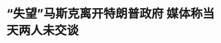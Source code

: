 <!DOCTYPE html>
<html lang="zh-CN">

<head>
    
<title>“失望”马斯克离开特朗普政府  媒体称当天两人未交谈_腾讯新闻</title>
<meta name="keywords" content="马斯克,特朗普,埃隆·马斯克,美国,美国_时政,华盛顿,白宫">
<meta name="description" content="新华社华盛顿5月28日电 在批评特朗普政府“大而美”税收与支出法案一天后，美国企业家、政府效率部负责人埃隆·马斯克28日在社交媒体上宣布，他作为“特殊政府雇员”的任期结束。有媒体称，马斯克宣布离职前未同特朗普进行过正式交谈。当晚离职 马斯克在帖文中说：“在我作为特殊政府雇员的任期即将结束之际，我要感谢特朗...">
<meta name="author" content="腾讯网">
<meta name="copyright" content="Copyright 1998 - 2025 Tencent. All Rights Reserved">
<meta property="og:type" content="news" />

<meta property="og:title" content="“失望”马斯克离开特朗普政府  媒体称当天两人未交谈_腾讯新闻" />
<meta property="og:description" content="新华社华盛顿5月28日电 在批评特朗普政府“大而美”税收与支出法案一天后，美国企业家、政府效率部负责人埃隆·马斯克28日在社交媒体上宣布，他作为“特殊政府雇员”的任期结束。有媒体称，马斯克宣布离职前未同特朗普进行过正式交谈。当晚离职 马斯克在帖文中说：“在我作为特殊政府雇员的任期即将结束之际，我要感谢特朗..." />
<meta property="og:url" content="https://news.qq.com/rain/a/20250529A03M5800" />
<meta property="og:image" content="https://inews.gtimg.com/news_ls/OeF0R_TEa_VNj1J2ePSS6E8omtOFzog4UY4qy2AQkHG_0AA_640330/0" />
<meta property="article:author" content="新华社新闻" />
<meta property="article:published_time" content="2025-05-29 11:07:12" />
<meta property="category" content="politics" />

<meta name="baidu-site-verification" content="jJeIJ5X7pP" />
    <meta charset="utf-8" />
<meta http-equiv="X-UA-Compatible" content="IE=Edge" />
<meta name="viewport" content="width=device-width, initial-scale=1, shrink-to-fit=no" />
<link rel="dns-prefetch" href="mat1.gtimg.com">
<link rel="dns-prefetch" href="i.news.qq.com">
<link rel="shortcut icon" href="https://mat1.gtimg.com/qqcdn/qqindex2021/favicon.ico">
<script nomodule="true" src="https://mat1.gtimg.com/qqcdn/qqindex2021/common-static/20240515201444/core3-37-1.min.js"></script>
<script>
  try {
    if (!window.IntersectionObserver) {
      var observerScript = document.createElement('script');
      observerScript.src = "https://mat1.gtimg.com/qqcdn/qqindex2021/common-static/20241024141058/intersection-observer-polyfill.js";
      document.head.appendChild(observerScript);
    }
  } catch (error) {}
</script>

<script>
  try {
    if (!Element.prototype.scrollTo) {
      var scrollScript = document.createElement('script');
      scrollScript.src = "https://mat1.gtimg.com/qqcdn/qqindex2021/common-static/20241025153001/scroll-behavior-polyfill.js";
      document.head.appendChild(scrollScript);
    }
  } catch (error) {}
</script>
<script>
  try {
    if ('scrollRestoration' in window.history) {
      window.history.scrollRestoration = 'manual';
    }
    window.isPcClient = Boolean(window.electron) && (
      window.navigator.userAgent.indexOf('pc-client') > 0 ||
      window.navigator.userAgent.indexOf('TencentNews') > 0
    );
  } catch {}
</script>
<script>
  try {
    if (window.isPcClient) {
      var bodyStyle = document.createElement('style');
      bodyStyle.innerText = 'body{ zoom: 0.95 }';
      document.head.appendChild(bodyStyle);
    }
  } catch {}
</script>
<script>
  window.DATA = {"url":"https://view.inews.qq.com/a/20250529A03M5800","article_id":"20250529A03M5800","article_type":"0","title":"“失望”马斯克离开特朗普政府  媒体称当天两人未交谈","desc":"新华社华盛顿5月28日电 在批评特朗普政府“大而美”税收与支出法案一天后，美国企业家、政府效率部负责人埃隆·马斯克28日在社交媒体上宣布，他作为“特殊政府雇员”的任期结束。有媒体称，马斯克宣布离职前未同特朗普进行过正式交谈。当晚离职 马斯克在帖文中说：“在我作为特殊政府雇员的任期即将结束之际，我要感谢特朗...","iNewsRecommendLevel":1,"abstract":"新华社华盛顿5月28日电 在批评特朗普政府“大而美”税收与支出法案一天后，美国企业家、政府效率部负责人埃隆·马斯克28日在社交媒体上宣布，他作为“特殊政府雇员”的任期结束。有媒体称，马斯克宣布离职前未同特朗普进行过正式交谈。当晚离职 马斯克在帖文中说：“在我作为特殊政府雇员的任期即将结束之际，我要感谢特朗...","catalog1":"politics","ad_channel_sign":"news","introduction":"","media":"新华社新闻","media_id":"10859191","pubtime":"2025-05-29 11:07:12","comment_id":"8415833637","political":0,"cmsId":"20250529A03M5800","cms_id":"20250529A03M5800","closeAllAd":0,"closeAllFavorite":false,"originContent":{"directory":{"ai_list":null,"enable":2,"list":null},"key_points_show":["美国企业家埃隆·马斯克在批评特朗普政府“大而美”税收与支出法案后，宣布作为“特殊政府雇员”的任期结束。","马斯克表示，随着时间推移，政府效率部的使命将会“越来越强”。","然而，有媒体称马斯克宣布离职前未同特朗普进行过正式交谈。","马斯克曾在特朗普政府中领导政府效率部，帮助削减联邦开支、裁减联邦雇员。","与特朗普政府多名内阁成员发生争执后，马斯克表示将对政治选举投入大幅削减。"],"text":"\u003cdiv class=\"rich_media_content\"\u003e\u003c!--NO_AD_ERROR_3_2I1--\u003e\u003cp\u003e　　新华社华盛顿5月28日电　在批评特朗普政府“大而美”税收与支出法案一天后，美国企业家、政府效率部负责人埃隆·马斯克28日在社交媒体上宣布，他作为“特殊政府雇员”的任期结束。有媒体称，马斯克宣布离职前未同特朗普进行过正式交谈。\u003c/p\u003e\u003cp data-exeditor-arbitrary-box=\"image-box\"\u003e\u003c!--IMG_0--\u003e\u003c/p\u003e\u003cp style=\"text-align: center\"\u003e\u003cstrong\u003e当晚离职\u003c/strong\u003e\u003c/p\u003e\u003cp\u003e　　马斯克在帖文中说：“在我作为特殊政府雇员的任期即将结束之际，我要感谢特朗普总统给我这个机会。”\u003c/p\u003e\u003cp data-exeditor-arbitrary-box=\"image-box\"\u003e\u003c!--IMG_1--\u003e\u003c/p\u003e\u003cp\u003e　　他还说，随着时间推移，政府效率部的使命将会“越来越强”。\u003c/p\u003e\u003cp\u003e　　美国媒体援引一名匿名白宫官员的话说，马斯克于28日当晚离职。\u003c/p\u003e\u003cp\u003e　　路透社援引知情人士的话报道称，马斯克宣布离职的28日当天，他没有与特朗普进行过正式交谈。\u003c/p\u003e\u003cp\u003e　　马斯克4月曾安抚\u003c!--SECURE_LINK_BEGIN_0--\u003e特斯拉\u003c!--SECURE_LINK_END_0--\u003e投资人，说5月起自己每周只在政府效率部工作一两天。\u003c/p\u003e\u003cp\u003e　　就在本月20日，马斯克还公开表示，自己每隔几周可能会去华盛顿几天。次日，他参加了特朗普与南非总统拉马福萨在白宫的会晤。\u003c/p\u003e\u003cp\u003e　　美国白宫2月曾表示，马斯克的身份是“特殊政府雇员”。据美国媒体报道，按照相关规定，作为“特殊政府雇员”，马斯克一年内服务时长不得超过130天。这意味着，从1月20日算起，马斯克任期最晚在5月底结束。　　\u003c/p\u003e\u003cp data-exeditor-arbitrary-box=\"image-box\"\u003e\u003c!--IMG_2--\u003e\u003c/p\u003e\u003cp style=\"text-align: center\"\u003e\u003cstrong\u003e分歧渐显\u003c/strong\u003e\u003c/p\u003e\u003cp\u003e　　马斯克被视为特朗普的亲密盟友，在去年的联邦选举周期内投入超过2.9亿美元，为特朗普胜选立下汗马功劳。他在新一届美国政府中领导政府效率部，帮助特朗普大幅削减联邦开支、大规模裁减联邦雇员。\u003c!--NO_AD_0--\u003e\u003c!--EOP_0--\u003e\u003c/p\u003e\u003c!--PARAGRAPH_0--\u003e\u003cp\u003e　　不过，过去4个月内，马斯克与特朗普政府多名内阁成员发生争执，包括国务卿鲁比奥、财政部长贝森特等。马斯克与贝森特4月曾在白宫爆发激烈争吵。据当时听到争吵的消息人士说，贝森特一度对马斯克开骂。\u003c!--NO_AD_1--\u003e\u003c!--EOP_1--\u003e\u003c/p\u003e\u003c!--PARAGRAPH_1--\u003e\u003cp\u003e　　5月20日，马斯克公开表示，“将大幅削减”对政治选举的投入。\u003c/p\u003e\u003cp\u003e　　近日，马斯克与特朗普在联邦财政政策上也暴露分歧。22日，美国共和党人掌控的国会众议院以一票优势艰难通过被特朗普称为“大而美”的大规模税收与支出法案。马斯克27日在接受哥伦比亚广播公司采访时表达不满。“坦率地说，我对这项法案感到失望，不仅没有削减预算赤字，反而进一步扩大了它，这与政府效率部正在推进的目标背道而驰。”\u003c!--NO_AD_2--\u003e\u003c!--EOP_2--\u003e\u003c/p\u003e\u003c!--PARAGRAPH_2--\u003e\u003cp\u003e　　28日，当记者问及马斯克的批评时，特朗普拒绝直接回应，只为该法案辩护，同时也承认自己并非对法案各个方面都满意。《纽约时报》注意到，特朗普回应时“一次也没有提到马斯克的名字”。美国白宫办公厅副主任斯蒂芬·米勒在社交媒体上回应马斯克，但也没有点名。\u003c/p\u003e\u003cp data-exeditor-arbitrary-box=\"image-box\"\u003e\u003c!--IMG_3--\u003e\u003c/p\u003e\u003cp style=\"text-align: center\" class=\"qqnews_image_desc\"\u003e\u003cspan style=\"font-size: 14px\"\u003e\u003cspan style=\"color: rgb(102, 102, 102)\"\u003e　　2025年4月19日，人们在美国首都华盛顿白宫门前参加抗议活动。新华社发（亚伦摄）\u003c/span\u003e\u003c/span\u003e\u003c/p\u003e\u003cp style=\"text-align: center\"\u003e\u003cstrong\u003e成“替罪羊”\u003c/strong\u003e\u003c/p\u003e\u003cp\u003e　　马斯克对自己的“政绩”并不满意。马斯克本月初曾表示，他没能完全实现自己对美国联邦开支的具体削减目标。\u003c/p\u003e\u003cp\u003e　　马斯克27日在接受哥伦比亚广播公司采访时还表示，政府效率部成为了华盛顿的“替罪羊”。他说：“无论哪里出了问题，哪怕与我们毫无关联，我们都会受到指责。”\u003c!--NO_AD_3--\u003e\u003c!--EOP_3--\u003e\u003c/p\u003e\u003c!--PARAGRAPH_3--\u003e\u003cp\u003e　　知情人士曾披露，马斯克在特朗普政府内担任政府效率部负责人的角色让他“精疲力尽、恼怒不已”，特别是相关工作让其旗下企业特斯拉遭受严重冲击。\u003c/p\u003e\u003cp\u003e　　据美国媒体报道，今年以来，马斯克对特朗普的支持已影响到特斯拉汽车销量和股价。过去几周，马斯克多次释放信号，表示将减少在政治方面的工作量，重新专注于企业运营。（记者：熊茂伶、吴晓凌）\u003c!--NO_AD_4--\u003e\u003c!--EOP_4--\u003e\u003c/p\u003e\u003c!--PARAGRAPH_4--\u003e\u003cdiv type=\"x-list_link\" class=\"qqnews_list_link\" style=\"background-color: #F7F7F7; border-radius: 5px; margin-bottom: 24px; padding: 20px 16px 24px 16px; position: relative; text-align: left\"\u003e\u003cdiv style=\"margin-bottom: 20px\"\u003e\u003cspan style=\"background-image: url(\u0026#39;https://new.inews.gtimg.com/tnews/1d01add9-7272-4aa6-8fa3-af6beaeb5038/icon-day.png\u0026#39;); background-size: cover; display: inline-block; height: 18px; margin-right: 2px; position: relative; top: 3px; width: 18px\"\u003e\u003c/span\u003e\u003cspan style=\"font-size: 16px; font-weight: 600; letter-spacing: 0px; line-height: 16px; text-align: justified\"\u003e马斯克任上做了哪些事\u003c/span\u003e\u003c/div\u003e\u003cp class=\"link_list\"\u003e\u003c!--LINK_0--\u003e\u003c/p\u003e\u003cp class=\"link_list\"\u003e\u003c!--LINK_1--\u003e\u003c/p\u003e\u003cp class=\"link_list\"\u003e\u003c!--LINK_2--\u003e\u003c/p\u003e\u003cp class=\"link_list\"\u003e\u003c!--LINK_3--\u003e\u003c/p\u003e\u003cp class=\"link_list\"\u003e\u003c!--LINK_4--\u003e\u003c/p\u003e\u003cp class=\"link_list\"\u003e\u003c!--LINK_5--\u003e\u003c/p\u003e\u003cp class=\"link_list\"\u003e\u003c!--LINK_6--\u003e\u003c/p\u003e\u003cp class=\"link_list\"\u003e\u003c!--LINK_7--\u003e\u003c/p\u003e\u003c/div\u003e\u003cdiv powered-by=\"qqnews_ex-editor\"\u003e\u003c/div\u003e\u003cstyle\u003e.rich_media_content{--news-tabel-th-night-color: #444444;--news-font-day-color: #333;--news-font-night-color: #d9d9d9;--news-bottom-distance: 22px}.rich_media_content p:not([data-exeditor-arbitrary-box=image-box]){letter-spacing:.5px;line-height:30px;margin-bottom:var(--news-bottom-distance);word-wrap:break-word}.rich_media_content{color:var(--news-font-day-color);font-size:18px}@media(prefers-color-scheme:dark){body:not([data-weui-theme=light]):not([dark-mode-disable=true]) .rich_media_content p:not([data-exeditor-arbitrary-box=image-box]){letter-spacing:.5px;line-height:30px;margin-bottom:var(--news-bottom-distance);word-wrap:break-word}body:not([data-weui-theme=light]):not([dark-mode-disable=true]) .rich_media_content{color:var(--news-font-night-color)}}.data_color_scheme_dark .rich_media_content p:not([data-exeditor-arbitrary-box=image-box]){letter-spacing:.5px;line-height:30px;margin-bottom:var(--news-bottom-distance);word-wrap:break-word}.data_color_scheme_dark .rich_media_content{color:var(--news-font-night-color)}.data_color_scheme_dark .rich_media_content{font-size:18px}.rich_media_content p[data-exeditor-arbitrary-box=image-box]{margin-bottom:11px}.rich_media_content\u003ediv:not(.qnt-video),.rich_media_content\u003esection{margin-bottom:var(--news-bottom-distance)}.rich_media_content hr{margin-bottom:var(--news-bottom-distance)}.rich_media_content .link_list{margin:0;margin-top:20px;min-height:0!important}.rich_media_content blockquote{background:#f9f9f9;border-left:6px solid #ccc;margin:1.5em 10px;padding:.5em 10px}.rich_media_content blockquote p{margin-bottom:0!important}.data_color_scheme_dark .rich_media_content blockquote{background:#323232}@media(prefers-color-scheme:dark){body:not([data-weui-theme=light]):not([dark-mode-disable=true]) .rich_media_content blockquote{background:#323232}}.rich_media_content ol[data-ex-list]{--ol-start: 1;--ol-list-style-type: decimal;list-style-type:none;counter-reset:olCounter calc(var(--ol-start,1) - 1);position:relative}.rich_media_content ol[data-ex-list]\u003eli\u003e:first-child::before{content:counter(olCounter,var(--ol-list-style-type)) '. ';counter-increment:olCounter;font-variant-numeric:tabular-nums;display:inline-block}.rich_media_content ul[data-ex-list]{--ul-list-style-type: circle;list-style-type:none;position:relative}.rich_media_content ul[data-ex-list].nonUnicode-list-style-type\u003eli\u003e:first-child::before{content:var(--ul-list-style-type) ' ';font-variant-numeric:tabular-nums;display:inline-block;transform:scale(0.5)}.rich_media_content ul[data-ex-list].unicode-list-style-type\u003eli\u003e:first-child::before{content:var(--ul-list-style-type) ' ';font-variant-numeric:tabular-nums;display:inline-block;transform:scale(0.8)}.rich_media_content ol:not([data-ex-list]){padding-left:revert}.rich_media_content ul:not([data-ex-list]){padding-left:revert}.rich_media_content table{display:table;border-collapse:collapse;margin-bottom:var(--news-bottom-distance)}.rich_media_content table th,.rich_media_content table td{word-wrap:break-word;border:1px solid #ddd;white-space:nowrap;padding:2px 5px}.rich_media_content table th{font-weight:700;background-color:#f0f0f0;text-align:left}.rich_media_content table p{margin-bottom:0!important}.data_color_scheme_dark .rich_media_content table th{background:var(--news-tabel-th-night-color)}@media(prefers-color-scheme:dark){body:not([data-weui-theme=light]):not([dark-mode-disable=true]) .rich_media_content table th{background:var(--news-tabel-th-night-color)}}.rich_media_content .qqnews_image_desc,.rich_media_content p[type=om-image-desc]{line-height:20px!important;text-align:center!important;font-size:14px!important;color:#666!important}.rich_media_content div[data-exeditor-arbitrary-box=wrap]:not([data-exeditor-arbitrary-box-special-style]){max-width:100%}.rich_media_content .qqnews-content{--wmfont: 0;--wmcolor: transparent;font-size:var(--wmfont);color:var(--wmcolor);line-height:var(--wmfont)!important;margin-bottom:var(--wmfont)!important}.rich_media_content .qqnews_sign_emphasis{background:#f7f7f7}.rich_media_content .qqnews_sign_emphasis ol{word-wrap:break-word;border:none;color:#5c5c5c;line-height:28px;list-style:none;margin:14px 0 6px;padding:16px 15px 4px}.rich_media_content .qqnews_sign_emphasis p{margin-bottom:12px!important}.rich_media_content .qqnews_sign_emphasis ol\u003eli\u003ep{padding-left:30px}.rich_media_content .qqnews_sign_emphasis ol\u003eli{list-style:none}.rich_media_content .qqnews_sign_emphasis ol\u003eli\u003ep:first-child::before{margin-left:-30px;content:counter(olCounter,decimal) ''!important;counter-increment:olCounter!important;font-variant-numeric:tabular-nums!important;background:#37f;border-radius:2px;color:#fff;font-size:15px;font-style:normal;text-align:center;line-height:18px;width:18px;height:18px;margin-right:12px;position:relative;top:-1px}.data_color_scheme_dark .rich_media_content .qqnews_sign_emphasis{background:#262626}.data_color_scheme_dark .rich_media_content .qqnews_sign_emphasis ol\u003eli\u003ep{color:#a9a9a9}@media(prefers-color-scheme:dark){body:not([data-weui-theme=light]):not([dark-mode-disable=true]) .rich_media_content .qqnews_sign_emphasis{background:#262626}body:not([data-weui-theme=light]):not([dark-mode-disable=true]) .rich_media_content .qqnews_sign_emphasis ol\u003eli\u003ep{color:#a9a9a9}}.rich_media_content h1,.rich_media_content h2,.rich_media_content h3,.rich_media_content h4,.rich_media_content h5,.rich_media_content h6{margin-bottom:var(--news-bottom-distance);font-weight:700}.rich_media_content h1{font-size:20px}.rich_media_content h2,.rich_media_content h3{font-size:19px}.rich_media_content h4,.rich_media_content h5,.rich_media_content h6{font-size:18px}.rich_media_content li:empty{display:none}.rich_media_content ul,.rich_media_content ol{margin-bottom:var(--news-bottom-distance)}.rich_media_content div\u003ep:only-child{margin-bottom:0!important}.rich_media_content .cms-cke-widget-title-wrap p{margin-bottom:0!important}\u003c/style\u003e\u003c/div\u003e","version":"v2"},"originAttribute":{"IMG_0":{"bigOrigUrl":"https://inews.gtimg.com/om_bt/OszxLej69xGokoMs4iS6dt7cTJIP7C9ZzBSbBCnlqVg-sAA/0","compressUrl":"https://inews.gtimg.com/om_bt/OszxLej69xGokoMs4iS6dt7cTJIP7C9ZzBSbBCnlqVg-sAA/641","desc":"","fullPic":"1","height":427,"imgurl0":"https://inews.gtimg.com/om_bt/OszxLej69xGokoMs4iS6dt7cTJIP7C9ZzBSbBCnlqVg-sAA/0","imgurl1000":"https://inews.gtimg.com/om_bt/OszxLej69xGokoMs4iS6dt7cTJIP7C9ZzBSbBCnlqVg-sAA/1000","islong":0,"origUrl":"https://inews.gtimg.com/om_bt/OszxLej69xGokoMs4iS6dt7cTJIP7C9ZzBSbBCnlqVg-sAA/641","size":75,"style":"display: inline-block; max-width: 100%; width: 720px","thumb":"https://inews.gtimg.com/om_bt/OszxLej69xGokoMs4iS6dt7cTJIP7C9ZzBSbBCnlqVg-sAA_181x181s/0","url":"https://inews.gtimg.com/om_bt/OszxLej69xGokoMs4iS6dt7cTJIP7C9ZzBSbBCnlqVg-sAA/641","width":641},"IMG_1":{"bigOrigUrl":"https://inews.gtimg.com/om_bt/OYHbdgL9UQ7a8mcxwHsWU1a2b1CTgQSex1-E5XyJpXkDIAA/0","compressUrl":"https://inews.gtimg.com/om_bt/OYHbdgL9UQ7a8mcxwHsWU1a2b1CTgQSex1-E5XyJpXkDIAA/641","desc":"","fullPic":"1","height":162,"imgurl0":"https://inews.gtimg.com/om_bt/OYHbdgL9UQ7a8mcxwHsWU1a2b1CTgQSex1-E5XyJpXkDIAA/0","imgurl1000":"https://inews.gtimg.com/om_bt/OYHbdgL9UQ7a8mcxwHsWU1a2b1CTgQSex1-E5XyJpXkDIAA/1000","islong":0,"origUrl":"https://inews.gtimg.com/om_bt/OYHbdgL9UQ7a8mcxwHsWU1a2b1CTgQSex1-E5XyJpXkDIAA/641","size":23,"style":"display: inline-block; max-width: 100%; width: 614px","thumb":"https://inews.gtimg.com/om_bt/OYHbdgL9UQ7a8mcxwHsWU1a2b1CTgQSex1-E5XyJpXkDIAA_181x181s/0","url":"https://inews.gtimg.com/om_bt/OYHbdgL9UQ7a8mcxwHsWU1a2b1CTgQSex1-E5XyJpXkDIAA/641","width":614},"IMG_2":{"bigOrigUrl":"https://inews.gtimg.com/om_bt/OOPFoyAsfmM2T018tot3psUxJRjRKlVLEe5FmfIRlCTcgAA/0","compressUrl":"https://inews.gtimg.com/om_bt/OOPFoyAsfmM2T018tot3psUxJRjRKlVLEe5FmfIRlCTcgAA/641","desc":"","fullPic":"1","height":427,"imgurl0":"https://inews.gtimg.com/om_bt/OOPFoyAsfmM2T018tot3psUxJRjRKlVLEe5FmfIRlCTcgAA/0","imgurl1000":"https://inews.gtimg.com/om_bt/OOPFoyAsfmM2T018tot3psUxJRjRKlVLEe5FmfIRlCTcgAA/1000","islong":0,"origUrl":"https://inews.gtimg.com/om_bt/OOPFoyAsfmM2T018tot3psUxJRjRKlVLEe5FmfIRlCTcgAA/641","size":82,"style":"display: inline-block; max-width: 100%; width: 720px","thumb":"https://inews.gtimg.com/om_bt/OOPFoyAsfmM2T018tot3psUxJRjRKlVLEe5FmfIRlCTcgAA_181x181s/0","url":"https://inews.gtimg.com/om_bt/OOPFoyAsfmM2T018tot3psUxJRjRKlVLEe5FmfIRlCTcgAA/641","width":641},"IMG_3":{"bigOrigUrl":"https://inews.gtimg.com/om_bt/OollHmVlo9vWiO0hs3R_IFOtIYraLCNzlKYl60uJvaPPEAA/0","compressUrl":"https://inews.gtimg.com/om_bt/OollHmVlo9vWiO0hs3R_IFOtIYraLCNzlKYl60uJvaPPEAA/641","desc":"","fullPic":"1","height":427,"imgurl0":"https://inews.gtimg.com/om_bt/OollHmVlo9vWiO0hs3R_IFOtIYraLCNzlKYl60uJvaPPEAA/0","imgurl1000":"https://inews.gtimg.com/om_bt/OollHmVlo9vWiO0hs3R_IFOtIYraLCNzlKYl60uJvaPPEAA/1000","islong":0,"origUrl":"https://inews.gtimg.com/om_bt/OollHmVlo9vWiO0hs3R_IFOtIYraLCNzlKYl60uJvaPPEAA/1000","size":3041,"style":"display: inline-block; max-width: 100%; width: 960px","thumb":"https://inews.gtimg.com/om_bt/OollHmVlo9vWiO0hs3R_IFOtIYraLCNzlKYl60uJvaPPEAA_181x181s/0","url":"https://inews.gtimg.com/om_bt/OollHmVlo9vWiO0hs3R_IFOtIYraLCNzlKYl60uJvaPPEAA/641","width":641},"LINK_0":{"articletype":"0","enable":"1","id":"20250113A0614Y00","showTitle":"1月13日 政府效率部门DOGE招聘内幕：马斯克如何用人？","timestamp":1736754750,"title":"政府效率部门DOGE招聘内幕：马斯克如何用人？","url":"https://view.inews.qq.com/a/20250113A0614Y00"},"LINK_1":{"articletype":"0","enable":"1","id":"20250121A096XV00","showTitle":"1月21日 马斯克正式上任 第一个被砍的部门出现了","timestamp":1737465729,"title":"马斯克正式上任 第一个被砍的部门出现了","url":"https://view.inews.qq.com/a/20250121A096XV00"},"LINK_2":{"articletype":"0","enable":"1","id":"20250201A02NXJ00","showTitle":"2月1日 马斯克团队继续鼓励美国政府雇员辞职，收走部分人事管理高层权限","timestamp":1738376827,"title":"马斯克团队继续鼓励美国政府雇员辞职，收走部分人事管理高层权限","url":"https://view.inews.qq.com/a/20250201A02NXJ00"},"LINK_3":{"articletype":"0","enable":"1","id":"20250210A068WV00","showTitle":"2月10日马斯克的“终极目标”浮出水面：机器取代公务员，打造“赛博朋克政府”","timestamp":1739179331,"title":"马斯克的“终极目标”浮出水面：机器取代公务员，打造“赛博朋克政府”","url":"https://view.inews.qq.com/a/20250210A068WV00"},"LINK_4":{"articletype":"0","enable":"1","id":"20250218A01Y2Y00","showTitle":"2月18日 美国最大金库50年无人核查，马斯克：这是政府效率部下一调查目标","timestamp":1739841368,"title":"美国最大金库50年无人核查，马斯克：这是政府效率部下一调查目标","url":"https://view.inews.qq.com/a/20250218A01Y2Y00"},"LINK_5":{"articletype":"0","enable":"1","id":"20250311A03ZZX00","showTitle":"3月11日 马斯克最新访谈：政府内部存在巨大欺诈，下一刀砍向5000亿美元福利支出","timestamp":1741663328,"title":"马斯克最新访谈：政府内部存在巨大欺诈，下一刀砍向5000亿美元福利支出","url":"https://view.inews.qq.com/a/20250311A03ZZX00"},"LINK_6":{"articletype":"0","enable":"1","id":"20250315A079U700","showTitle":"3月15日 特朗普签署行政命令继续削减多个联邦机构，包括“美国之音”上级机构","timestamp":1742043278,"title":"特朗普签署行政命令继续削减多个联邦机构，包括“美国之音”上级机构","url":"https://view.inews.qq.com/a/20250315A079U700"},"LINK_7":{"articletype":"0","enable":"1","id":"20250501A07GNJ00","showTitle":"5月1日 马斯克的政府效率部要查美联储","timestamp":1746107410,"title":"马斯克的政府效率部要查美联储","url":"https://view.inews.qq.com/a/20250501A07GNJ00"}},"selfDeclare":{},"userAddress":"广东","card":{"chlid":"10859191","chlname":"新华社新闻","desc":"新华社是国家通讯社。作为新闻信息总汇，新华社依托遍布全球的新闻信息采集网络，每天24小时滚动发稿，为海内外受众提供全面、权威、准确、多元的新闻信息服务。","icon":"http://inews.gtimg.com/newsapp_ls/0/13005284815_200200/0","msgEntry":1,"uin":"ec5250854eb56ef3158446efa3bd6a48d9","update_frequency":"0","vip_desc":"新华社新闻官方账号","vip_icon_night":"https://inews.gtimg.com/newsapp_bt/0/1128171011183_4151/0","vip_place":"left","vip_type":"20006","vip_icon":"https://inews.gtimg.com/newsapp_bt/0/1128164013310_1586/0","vip_type_new":"20006","suid":"8QMd2H1Y7IEZuzk=","liveInfo":{"roomID":"1453750747","roomStatus":"2","cms_id":"RLV2025052803465800","article_type":"102"},"cpLevel":1},"interationCount":{"like":61,"collect":30,"share":28},"payment_info":{},"article_is_pay":false,"payment_column_info_v1":{"is_column_pay":false,"read_count_all":0},"tag_info_item":null,"contentWordsNum":1155,"extraProperty":{"FeedbackDetailDisableInsert":0,"zanSkinType":""},"relateWelfare":{},"aiSwitch":false,"isOversize":false,"videoArr":[]};
</script>
<script>
  window.channelInfo = {"channelConfig":{"channelNav":[{"_auto_id":"1","active_alien_img":"","alien_img":"","channel_id":"news_news_home","is_local":"0","link":"https://www.qq.com","name_cn":"首页","name_en":"home"},{"_auto_id":"2","active_alien_img":"","alien_img":"","channel_id":"news_news_top","is_local":"0","link":"","name_cn":"要闻","name_en":"news"},{"_auto_id":"4","active_alien_img":"","alien_img":"","channel_id":"news_news_bj","is_local":"1","link":"","name_cn":"北京","name_en":"bj"},{"_auto_id":"5","active_alien_img":"","alien_img":"","channel_id":"news_news_finance","is_local":"0","link":"","name_cn":"财经","name_en":"finance"},{"_auto_id":"6","active_alien_img":"","alien_img":"","channel_id":"news_news_tech","is_local":"0","link":"","name_cn":"科技","name_en":"tech"},{"_auto_id":"7","active_alien_img":"","alien_img":"","channel_id":"tv","is_local":"0","link":"https://v.qq.com/channel/tv/?ptag=qqnews","name_cn":"电视剧","name_en":"tv"},{"_auto_id":"8","active_alien_img":"","alien_img":"","channel_id":"news_news_qa","is_local":"0","link":"","name_cn":"热问","name_en":"qa"},{"_auto_id":"9","active_alien_img":"","alien_img":"","channel_id":"news_news_ent","is_local":"0","link":"","name_cn":"娱乐","name_en":"ent"},{"_auto_id":"10","active_alien_img":"","alien_img":"","channel_id":"variety","is_local":"0","link":"https://v.qq.com/channel/variety/?ptag=qqnews","name_cn":"综艺","name_en":"variety"},{"_auto_id":"11","active_alien_img":"","alien_img":"","channel_id":"news_news_sports","is_local":"0","link":"","name_cn":"体育","name_en":"sports"},{"_auto_id":"13","active_alien_img":"","alien_img":"","channel_id":"news_news_nba","is_local":"0","link":"","name_cn":"NBA","name_en":"nba"},{"_auto_id":"14","active_alien_img":"","alien_img":"","channel_id":"news_news_world","is_local":"0","link":"","name_cn":"国际","name_en":"world"},{"_auto_id":"15","active_alien_img":"","alien_img":"","channel_id":"news_news_mil","is_local":"0","link":"","name_cn":"军事","name_en":"milite"},{"_auto_id":"16","active_alien_img":"","alien_img":"","channel_id":"news_news_auto","is_local":"0","link":"","name_cn":"汽车","name_en":"auto"},{"_auto_id":"17","active_alien_img":"","alien_img":"","channel_id":"news_news_house","is_local":"0","link":"","name_cn":"房产","name_en":"house"},{"_auto_id":"18","active_alien_img":"","alien_img":"","channel_id":"news_news_edu","is_local":"0","link":"","name_cn":"教育","name_en":"edu"},{"_auto_id":"19","active_alien_img":"","alien_img":"","channel_id":"news_news_antip","is_local":"0","link":"","name_cn":"健康","name_en":"health"},{"_auto_id":"20","active_alien_img":"","alien_img":"","channel_id":"news_news_video","is_local":"0","link":"","name_cn":"视频","name_en":"video"},{"_auto_id":"21","active_alien_img":"","alien_img":"","channel_id":"news_news_game","is_local":"0","link":"","name_cn":"游戏","name_en":"games"},{"_auto_id":"22","active_alien_img":"","alien_img":"","channel_id":"news_news_nchupin","is_local":"0","link":"","name_cn":"眼界","name_en":"chupin"},{"_auto_id":"24","active_alien_img":"","alien_img":"","channel_id":"news_news_football","is_local":"0","link":"","name_cn":"足球","name_en":"football"},{"_auto_id":"25","active_alien_img":"","alien_img":"","channel_id":"news_news_kepu","is_local":"0","link":"","name_cn":"科学","name_en":"kepu"},{"_auto_id":"26","active_alien_img":"","alien_img":"","channel_id":"news_news_digi","is_local":"0","link":"","name_cn":"数码","name_en":"digi"},{"_auto_id":"28","active_alien_img":"","alien_img":"","channel_id":"ymzx","is_local":"0","link":"https://gamer.qq.com/v2/cloudgame/game/96897?ichannel=txxwpc0Ftxxwpc1","name_cn":"元梦之星","name_en":"news_news_ymzx"},{"_auto_id":"31","active_alien_img":"","alien_img":"","channel_id":"movie","is_local":"0","link":"https://v.qq.com/channel/movie/?ptag=qqnews","name_cn":"电影","name_en":"movie"},{"_auto_id":"32","active_alien_img":"","alien_img":"","channel_id":"news_news_esport","is_local":"0","link":"","name_cn":"电竞","name_en":"esport"},{"_auto_id":"34","active_alien_img":"","alien_img":"","channel_id":"news_news_history","is_local":"0","link":"","name_cn":"历史","name_en":"history"},{"_auto_id":"35","active_alien_img":"","alien_img":"","channel_id":"news_news_baby","is_local":"0","link":"","name_cn":"育儿","name_en":"baby"},{"_auto_id":"36","active_alien_img":"","alien_img":"","channel_id":"hbjy","is_local":"0","link":"https://gp.qq.com/act/a20250421mnqlx/news.shtml","name_cn":"和平精英","name_en":"news_news_hbjy"},{"_auto_id":"37","active_alien_img":"","alien_img":"","channel_id":"cloud_gamer","is_local":"0","link":"https://gamer.qq.com/?ichannel=txxwpc0Ftxxwpc1","name_cn":"云游戏","name_en":"cloud_gamer"},{"_auto_id":"38","active_alien_img":"","alien_img":"","channel_id":"news_news_lic","is_local":"0","link":"","name_cn":"理财","name_en":"finance_licai"},{"_auto_id":"39","active_alien_img":"","alien_img":"","channel_id":"news_news_istock","is_local":"0","link":"","name_cn":"股票","name_en":"finance_stock"},{"_auto_id":"40","active_alien_img":"","alien_img":"","channel_id":"ren_min_shi_pin","is_local":"0","link":"https://news.qq.com/omn/author/8QMd3Hld74cbujbY?tab=om_video","name_cn":"人民视频","name_en":"ren_min_shi_pin"},{"_auto_id":"41","active_alien_img":"","alien_img":"","channel_id":"news_news_weather","is_local":"0","link":"https://tianqi.qq.com/index.htm","name_cn":"天气","name_en":"weather"}]}};
</script>
<script>
  window.articleConfig = {"rightConfig":[{"_auto_id":"1","category_key":"default","modules":"{\"moduleList\":[{\"title\":\"作者其他文章\",\"id\":\"user_article\"},{\"title\":\"精选视频\",\"id\":\"video_album\",\"videoType\":\"tag\",\"videoId\":\"aUepxrtchGM=\",\"isSticky\":0},{\"title\":\"下载条\",\"id\":\"download_banner\",\"isSticky\":1},{\"title\":\"热点榜\",\"id\":\"hot_rank_list\",\"isSticky\":1},{\"title\":\"广告推广\",\"id\":\"ssp_ad_module\",\"category\":\"ad_ssp\",\"loid\":\"109\",\"isSticky\":1},{\"title\":\"广告推广位\",\"id\":\"c2s_ad_module\",\"category\":\"right_c2s\",\"path\":\"QQcom_all_Rectangle-1|QQcom_all_Rectangle-2|QQcom_all_Rectangle-3\",\"isSticky\":1}]}"},{"_auto_id":"2","category_key":"ent","modules":"{\"moduleList\":[{\"title\":\"作者其他文章\",\"id\":\"user_article\"},{\"title\":\"精选视频\",\"id\":\"video_album\",\"videoType\":\"tag\",\"videoId\":\"aUepxrtchGM=\"},{\"title\":\"下载条\",\"id\":\"download_banner\",\"isSticky\":1},{\"title\":\"热点榜\",\"id\":\"hot_rank_list\",\"isSticky\":1},{\"title\":\"广告推广\",\"id\":\"ssp_ad_module\",\"category\":\"ad_ssp\",\"loid\":\"109\",\"isSticky\":1},{\"title\":\"广告推广\",\"id\":\"ssp_ad_module\",\"category\":\"ad_ssp\",\"loid\":\"117\",\"isSticky\":1}]}"},{"_auto_id":"3","category_key":"game","modules":"{\"moduleList\":[{\"title\":\"作者其他文章\",\"id\":\"user_article\"},{\"title\":\"精选视频\",\"id\":\"video_album\",\"videoType\":\"tag\",\"videoId\":\"aUepxrtchGM=\"},{\"title\":\"热门游戏\",\"id\":\"recommend_game\",\"isSticky\":0},{\"title\":\"下载条\",\"id\":\"download_banner\",\"isSticky\":1},{\"title\":\"热点榜\",\"id\":\"hot_rank_list\",\"isSticky\":1},{\"title\":\"广告推广\",\"id\":\"ssp_ad_module\",\"category\":\"ad_ssp\",\"loid\":\"109\",\"isSticky\":1},{\"title\":\"广告推广位\",\"id\":\"c2s_ad_module\",\"category\":\"right_c2s\",\"path\":\"QQcom_all_Rectangle-1|QQcom_all_Rectangle-2|QQcom_all_Rectangle-3\",\"isSticky\":1}]}"},{"_auto_id":"4","category_key":"tech","modules":"{\"moduleList\":[{\"title\":\"作者其他文章\",\"id\":\"user_article\"},{\"title\":\"精选视频\",\"id\":\"video_album\",\"videoType\":\"tag\",\"videoId\":\"aUepxrtchGM=\"},{\"title\":\"下载条\",\"id\":\"download_banner\",\"isSticky\":1},{\"title\":\"热点榜\",\"id\":\"hot_rank_list\",\"isSticky\":1},{\"title\":\"广告推广\",\"id\":\"ssp_ad_module\",\"category\":\"ad_ssp\",\"loid\":\"109\",\"isSticky\":1},{\"title\":\"广告推广位\",\"id\":\"c2s_ad_module\",\"category\":\"right_c2s\",\"path\":\"QQcom_all_Rectangle-1|QQcom_all_Rectangle-2|QQcom_all_Rectangle-3\",\"isSticky\":1}]}"},{"_auto_id":"5","category_key":"finance","modules":"{\"moduleList\":[{\"title\":\"作者其他文章\",\"id\":\"user_article\"},{\"title\":\"精选视频\",\"id\":\"video_album\",\"videoType\":\"tag\",\"videoId\":\"aUepxrtchGM=\"},{\"title\":\"下载条\",\"id\":\"download_banner\",\"isSticky\":1},{\"title\":\"热点榜\",\"id\":\"hot_rank_list\",\"isSticky\":1},{\"title\":\"广告推广\",\"id\":\"ssp_ad_module\",\"category\":\"ad_ssp\",\"loid\":\"109\",\"isSticky\":1},{\"title\":\"广告推广位\",\"id\":\"c2s_ad_module\",\"category\":\"right_c2s\",\"path\":\"QQcom_all_Rectangle-1|QQcom_all_Rectangle-2|QQcom_all_Rectangle-3\",\"isSticky\":1}]}"},{"_auto_id":"6","category_key":"news","modules":"{\"moduleList\":[{\"title\":\"作者其他文章\",\"id\":\"user_article\"},{\"title\":\"精选视频\",\"id\":\"video_album\",\"videoType\":\"tag\",\"videoId\":\"aUepxrtchGM=\"},{\"title\":\"下载条\",\"id\":\"download_banner\",\"isSticky\":1},{\"title\":\"热点榜\",\"id\":\"hot_rank_list\",\"isSticky\":1},{\"title\":\"广告推广\",\"id\":\"ssp_ad_module\",\"category\":\"ad_ssp\",\"loid\":\"109\",\"isSticky\":1},{\"title\":\"广告推广位\",\"id\":\"c2s_ad_module\",\"category\":\"right_c2s\",\"path\":\"QQcom_all_Rectangle-1|QQcom_all_Rectangle-2|QQcom_all_Rectangle-3\",\"isSticky\":1}]}"},{"_auto_id":"7","category_key":"fashion","modules":"{\"moduleList\":[{\"title\":\"作者其他文章\",\"id\":\"user_article\"},{\"title\":\"精选视频\",\"id\":\"video_album\",\"videoType\":\"tag\",\"videoId\":\"aUepxrtchGM=\"},{\"title\":\"下载条\",\"id\":\"download_banner\",\"isSticky\":1},{\"title\":\"热点榜\",\"id\":\"hot_rank_list\",\"isSticky\":1},{\"title\":\"广告推广\",\"id\":\"ssp_ad_module\",\"category\":\"ad_ssp\",\"loid\":\"109\",\"isSticky\":1},{\"title\":\"广告推广位\",\"id\":\"c2s_ad_module\",\"category\":\"right_c2s\",\"path\":\"QQcom_all_Rectangle-1|QQcom_all_Rectangle-2|QQcom_all_Rectangle-3\",\"isSticky\":1}]}"},{"_auto_id":"8","category_key":"sports","modules":"{\"moduleList\":[{\"title\":\"作者其他文章\",\"id\":\"user_article\"},{\"title\":\"精选视频\",\"id\":\"video_album\",\"videoType\":\"tag\",\"videoId\":\"aUepxrtchGM=\"},{\"title\":\"下载条\",\"id\":\"download_banner\",\"isSticky\":1},{\"title\":\"热点榜\",\"id\":\"hot_rank_list\",\"isSticky\":1},{\"title\":\"广告推广\",\"id\":\"ssp_ad_module\",\"category\":\"ad_ssp\",\"loid\":\"109\",\"isSticky\":1},{\"title\":\"广告推广位\",\"id\":\"c2s_ad_module\",\"category\":\"right_c2s\",\"path\":\"QQcom_all_Rectangle-1|QQcom_all_Rectangle-2|QQcom_all_Rectangle-3\",\"isSticky\":1}]}"},{"_auto_id":"9","category_key":"health","modules":"{\"moduleList\":[{\"title\":\"作者其他文章\",\"id\":\"user_article\"},{\"title\":\"精选视频\",\"id\":\"video_album\",\"videoType\":\"tag\",\"videoId\":\"aUepxrtchGM=\"},{\"title\":\"下载条\",\"id\":\"download_banner\",\"isSticky\":1},{\"title\":\"热点榜\",\"id\":\"hot_rank_list\",\"isSticky\":1},{\"title\":\"广告推广\",\"id\":\"ssp_ad_module\",\"category\":\"ad_ssp\",\"loid\":\"109\",\"isSticky\":1},{\"title\":\"广告推广位\",\"id\":\"c2s_ad_module\",\"category\":\"right_c2s\",\"path\":\"QQcom_all_Rectangle-1|QQcom_all_Rectangle-2|QQcom_all_Rectangle-3\",\"isSticky\":1}]}"},{"_auto_id":"10","category_key":"nba","modules":"{\"moduleList\":[{\"title\":\"作者其他文章\",\"id\":\"user_article\"},{\"title\":\"精选视频\",\"id\":\"video_album\",\"videoType\":\"tag\",\"videoId\":\"aUepxrtchGM=\"},{\"title\":\"下载条\",\"id\":\"download_banner\",\"isSticky\":1},{\"title\":\"热点榜\",\"id\":\"hot_rank_list\",\"isSticky\":1},{\"title\":\"广告推广\",\"id\":\"ssp_ad_module\",\"category\":\"ad_ssp\",\"loid\":\"109\",\"isSticky\":1},{\"title\":\"广告推广位\",\"id\":\"c2s_ad_module\",\"category\":\"right_c2s\",\"path\":\"QQcom_all_Rectangle-1|QQcom_all_Rectangle-2|QQcom_all_Rectangle-3\",\"isSticky\":1}]}"},{"_auto_id":"11","category_key":"edu","modules":"{\"moduleList\":[{\"title\":\"作者其他文章\",\"id\":\"user_article\"},{\"title\":\"精选视频\",\"id\":\"video_album\",\"videoType\":\"tag\",\"videoId\":\"aUWpxLNdg2c=\"},{\"title\":\"下载条\",\"id\":\"download_banner\",\"isSticky\":1},{\"title\":\"热点榜\",\"id\":\"hot_rank_list\",\"isSticky\":1},{\"title\":\"广告推广\",\"id\":\"ssp_ad_module\",\"category\":\"ad_ssp\",\"loid\":\"109\",\"isSticky\":1},{\"title\":\"广告推广位\",\"id\":\"c2s_ad_module\",\"category\":\"right_c2s\",\"path\":\"QQcom_all_Rectangle-1|QQcom_all_Rectangle-2|QQcom_all_Rectangle-3\",\"isSticky\":1}]}"},{"_auto_id":"12","category_key":"ad","modules":"{\"moduleList\":[{\"title\":\"广告推广\",\"id\":\"ssp_ad_module\",\"category\":\"ad_ssp\",\"loid\":\"109\",\"isSticky\":1},{\"title\":\"广告推广位\",\"id\":\"c2s_ad_module\",\"category\":\"right_c2s\",\"path\":\"QQcom_all_Rectangle-1|QQcom_all_Rectangle-2|QQcom_all_Rectangle-3\",\"isSticky\":1}]}"}],"tonglanAdConfig":[{"_auto_id":"1","modules":"{\"moduleList\":[{\"title\":\"广告推广位\",\"id\":\"top\",\"category\":\"top_c2s\",\"path\":\"QQcom_all_Width1-1\"},{\"title\":\"广告推广位\",\"id\":\"bottom\",\"category\":\"bottom_c2s\",\"path\":\"QQcom_all_Width1-2\"}]}"}],"bottomConfig":[],"videoAdConfig":[{"_auto_id":"1","normal_time":"10","switch":"1","video_count":"0","video_time":"0"}],"rightGameConfig":[{"_auto_id":"2","desc":"连续登录送游戏钻石，群雄共聚称霸沙城","icon":"https://inews.gtimg.com/newsapp_bt/0/0627161037914_3816/0","link":"https://s.iwan.qq.com/opengame/tenvideo/index.html?hidestatusbar=1&hidetitlebar=1&immersive=1&syswebview=1&landscape=1&gameid=49085&url=https%3A%2F%2Fgz-file.91ninthpalace.com%2Fwzzx%2Findex_tencent_iwan.html%20&ref_ele=90015","name":"王者之心2"},{"_auto_id":"3","desc":"上线送VIP！万人同屏横扫沙城","icon":"https://inews.gtimg.com/newsapp_bt/0/0627155752146_4584/0","link":"https://s.iwan.qq.com/opengame/tenvideo/index.html?hidestatusbar=1&hidetitlebar=1&immersive=1&landscape=1&syswebview=1&gameid=47203&url=https%3A%2F%2Fcqss2login.bigrnet.com%2Fiwan%2Fh5%2Fplay%2Floading&ref_ele=90015","name":"传奇盛世"},{"_auto_id":"4","desc":"超高爆率，经典玩法","icon":"https://inews.gtimg.com/newsapp_bt/0/0627160641137_9103/0","link":"https://s.iwan.qq.com/opengame/tenvideo/index.html?hidestatusbar=1&hidetitlebar=1&immersive=1&syswebview=1&gameid=43803&url=https%3A%2F%2Fsdk.mxzgame.com%2FGames%2Fportal%2F108337%2FTXVApp&ref_ele=90015","name":"新不良人"},{"_auto_id":"6","desc":"超多福利登录即领，海量游戏任你畅玩","icon":"https://inews.gtimg.com/newsapp_bt/0/111315495935_3595/0","link":"https://dldir3.qq.com/minigamefile/webdownloads/QQGameMini_silent_1002020001_cid0.exe","name":"QQ游戏大厅"},{"_auto_id":"7","desc":"纯正经典玩法，欢乐挑战赛火热来袭","icon":"https://inews.gtimg.com/newsapp_bt/0/070918050891_4971/0","link":"https://minigame.qq.com/h5game_frame_test/?appid=200904&ifid=1502020001","name":"欢乐斗地主"},{"_auto_id":"8","desc":"新服大放送，享赚你就来","icon":"https://inews.gtimg.com/newsapp_bt/0/0627154608860_7318/0","link":"https://s.iwan.qq.com/opengame/tenvideo/index.html?hidestatusbar=1&hidetitlebar=1&immersive=1&syswebview=1&landscape=1&gameid=43403&url=https%3A%2F%2Flogin-wxxyx2-bzsc.jikewan.com%2Fgame%2Fcqtxvideo.html&ref_ele=90015","name":"百战沙城"},{"_auto_id":"9","desc":"全新极速版本爽玩！送新武魂转换卡","icon":"https://inews.gtimg.com/newsapp_bt/0/1016115936984_7153/0","link":"https://s.iwan.qq.com/opengame/tenvideo/index.html?hidestatusbar=1&hidetitlebar=1&immersive=1&syswebview=1&gameid=51477&url=https%3A%2F%2Fh5sdk.cdqcwl.com%2Fsdk%2Ftxaiwandefault%2Fce43a6806214ed5b3e2227ca7e99e27a%2F2231&ref_ele=90015","name":"斗罗大陆"},{"_auto_id":"10","desc":"原汁原味，正版授权","icon":"https://inews.gtimg.com/newsapp_bt/0/0627160844946_1794/0","link":"https://s.iwan.qq.com/opengame/tenvideo/index.html?hidetitlebar=1&immersive=1&syswebview=1&landscape=1&gameid=37275&url=https%3A%2F%2Fsdk.mxzgame.com%2FGames%2Fportal%2F100211%2FTXVApp&ref_ele=90015","name":"原始传奇"},{"_auto_id":"11","desc":"登录领神秘巨星，打造巅峰阵容","icon":"https://inews.gtimg.com/newsapp_bt/0/0701170959368_8122/0","link":"https://s.iwan.qq.com/opengame/tenvideo/index.html?hidestatusbar=1&hidetitlebar=1&immersive=1&syswebview=1&gameid=40591&url=https%3A%2F%2Frh.diaigame.com%2Fh5plat%2Fplay%2Fpackage_code%2FP0012462&ref_ele=90015","name":"巅峰冠军足球"},{"_auto_id":"12","desc":"赛季制实时PVP联机对战","icon":"https://inews.gtimg.com/newsapp_bt/0/0701165259701_7142/0","link":"https://s.iwan.qq.com/opengame/tenvideo/index.html?hidestatusbar=1&hidetitlebar=1&immersive=1&syswebview=1&gameid=49634&url=https%3A%2F%2Ffootball.shenshoucdn.com%2Ffootball_new%2Fh5%2Ftxsp%2Findex.html&ref_ele=90015","name":"球场风云"},{"_auto_id":"13","desc":"专注超爽打宝体验","icon":"https://inews.gtimg.com/newsapp_bt/0/0627154956673_3154/0","link":"https://s.iwan.qq.com/opengame/tenvideo/index.html?hidestatusbar=1&hidetitlebar=1&immersive=1&syswebview=1&gameid=41057&url=https%3A%2F%2Fh5apily.fire2333.com%2Fh5sdk%2Ftxshipin%2Findex%2F3200222%2F3200112&ref_ele=90015","name":"传奇至尊"},{"_auto_id":"16","desc":"火爆新服，福利满满","icon":"https://inews.gtimg.com/newsapp_bt/0/0701171307639_4759/0","link":"https://s.iwan.qq.com/opengame/tenvideo/index.html?hidestatusbar=1&hidetitlebar=1&immersive=1&syswebview=1&gameid=50335&url=https%3A%2F%2Fh5-union-cdn.pptgame.cn%2Findex.html%3Ftx_package_id%3D10202%20&ref_ele=90015","name":"火源战纪"},{"_auto_id":"17","desc":"魔幻风格，超大场面","icon":"https://inews.gtimg.com/newsapp_bt/0/0701171500721_6895/0","link":"https://s.iwan.qq.com/opengame/tenvideo/index.html?hidestatusbar=1&hidetitlebar=1&immersive=1&syswebview=1&gameid=33112&url=https%3A%2F%2Fcsjs-tx.ebibi.com%2Fgame%2Fh5iwan-wwzs%2Fmain%2Findex.html&ref_ele=90015","name":"万王之神"},{"_auto_id":"19","desc":"经典神话背景，高清细腻画质","icon":"https://inews.gtimg.com/newsapp_bt/0/0709181543493_4955/0","link":"https://s.iwan.qq.com/opengame/tenvideo/index.html?hidestatusbar=1&hidetitlebar=1&immersive=1&syswebview=1&gameid=39686&url=https%3A%2F%2Fsdk.gz.1253361160.clb.myqcloud.com%2FGames%2Fportal%2F108311%2FTXVApp&ref_ele=90015","name":"凡人神将传"}]};
</script>
<script src="https://mat1.gtimg.com/www/js/emonitor/custom_ed041a23.js" charset="utf-8"></script>
<script>
  try {
    window.emonitorIns = emonitor.create({
      name: 'newsqq_normalArticle',
      atta: {
        name: 'newsqq',
      },
      mode: '007',
    });
  } catch (err) {
    console.warn(err);
  }
</script>
<link href="https://mat1.gtimg.com/qqcdn/qqindex2021/common-static/hel/qqnews-pc-dc_20250526065055/static/css/static.css" rel="stylesheet">

<script>window.__HEL_PRESET_META__={"qqnews-pc-components":{"app":{"id":1366,"name":"qqnews-pc-components","app_group_name":"qqnews-pc-components","proj_ver":{"map":{},"utime":0},"online_version":"qqnews-pc-components_20250515055747","build_version":"qqnews-pc-components_20250526064847","update_at":"2025-05-26T10:49:41.000Z","desc":"set by [init], from container [formal.pc.dc.tj101012] worker [1]"},"version":{"sub_app_name":"qqnews-pc-components","sub_app_version":"qqnews-pc-components_20250526064847","src_map":{"webDirPath":"https://mat1.gtimg.com/qqcdn/qqindex2021/common-static/hel/qqnews-pc-components_20250526064847","htmlIndexSrc":"https://mat1.gtimg.com/qqcdn/qqindex2021/common-static/hel/qqnews-pc-components_20250526064847/index.html","extractMode":"all","iframeSrc":"","chunkCssSrcList":["https://mat1.gtimg.com/qqcdn/qqindex2021/common-static/hel/qqnews-pc-components_20250526064847/static/css/index.css"],"chunkJsSrcList":["https://mat1.gtimg.com/qqcdn/qqindex2021/common-static/hel/qqnews-pc-components_20250526064847/static/js/index.js"],"staticCssSrcList":[],"staticJsSrcList":["https://mat1.gtimg.com/qqcdn/qqindex2021/static/20231212123233/react.production.min.js","https://mat1.gtimg.com/qqcdn/qqindex2021/static/20231212123233/react-dom.production.min.js","https://mat1.gtimg.com/qqcdn/qqindex2021/common-static/hel/hel-base-v16.js"],"relativeCssSrcList":[],"relativeJsSrcList":[],"privCssSrcList":[],"srvModSrcList":[],"srvModSrcIndex":"","headAssetList":[{"tag":"staticScript","append":false,"attrs":{"src":"https://mat1.gtimg.com/qqcdn/qqindex2021/static/20231212123233/react.production.min.js"}},{"tag":"staticScript","append":false,"attrs":{"src":"https://mat1.gtimg.com/qqcdn/qqindex2021/static/20231212123233/react-dom.production.min.js"}},{"tag":"staticScript","append":false,"attrs":{"src":"https://mat1.gtimg.com/qqcdn/qqindex2021/common-static/hel/hel-base-v16.js"}},{"tag":"script","append":true,"attrs":{"src":"https://mat1.gtimg.com/qqcdn/qqindex2021/common-static/hel/qqnews-pc-components_20250526064847/static/js/index.js","defer":""}},{"tag":"link","append":true,"attrs":{"href":"https://mat1.gtimg.com/qqcdn/qqindex2021/common-static/hel/qqnews-pc-components_20250526064847/static/css/index.css","rel":"stylesheet"}}],"bodyAssetList":[]},"update_at":"2025-05-26T10:49:40.000Z","create_at":"2025-05-26T10:49:40.000Z","_worker_id":"1","_is_backup":true}}}</script>
<script>window.__VIEW_PATH__="article.ejs";</script>
</head>

<body id="dc-normal-body">
  <div id="top-nav"></div>
  <div id="topAd"></div>
  <div class="qqweb-pc-content ">
    <div class="content-left">
      <div class="content">
        <div class="left-tool" id="left-tool"></div>
                <div class="content-article">
            <div id="article-column-tag"></div>
            <h1>“失望”马斯克离开特朗普政府  媒体称当天两人未交谈</h1>
            <div id="article-author"></div>
            <div id="article-content"></div>
          <div id="article-status"></div>
          <div id="relate-question"></div>
          <div class="recommend-con" id="ArticleBottom"></div>
        </div>
      </div>
      <div id="article-comment"></div>
      <div id="recommend"></div>
      <div id="bottomAd"></div>
      <div id="article-footer"></div>
    </div>
    <div id="content-right" class="content-right"></div>
  </div>
  <div id="go-top"></div>
  <script>
    var navDom = document.getElementById('top-nav');
    if (window.isPcClient && navDom) {
      navDom.style.height = '0';
    }
  </script>
    <script type="text/javascript">
  var TIME_BEFORE_LOAD_CRYSTAL = Date.now();
</script>
<script src="https://mat1.gtimg.com/qqcdn/qqindex2021/advertisement/qqdc/crystal.202504291215.min.js" id="l_qq_com"></script>
<script type="text/javascript">
  if (typeof crystal === 'undefined' && Math.random() <= 1) {
    (function() {
      var TIME_AFTER_LOAD_CRYSTAL = Date.now();
      var img = new Image(1, 1);
      img.src = "//dp3.qq.com/qqcom/?adb=1&dm=new&err=1002&blockjs=" + (TIME_AFTER_LOAD_CRYSTAL - TIME_BEFORE_LOAD_CRYSTAL);
    })();
  }
</script>
    <iframe style="display: none;" src="https://i.news.qq.com/web_backend/getWebPacUid"></iframe>
<script src="https://mat1.gtimg.com/qqcdn/qqindex2021/common-static/20240805160928/react.production.min.js"></script>
<script src="https://mat1.gtimg.com/qqcdn/qqindex2021/common-static/20240805160928/react-dom.production.min.js"></script>
<script src="https://mat1.gtimg.com/qqcdn/qqindex2021/common-static/20241018171503/universal-report.min.js"></script>
<script defer type="text/javascript" src="https://mat1.gtimg.com/qqcdn/qqindex2021/libs/barrier/aria.js?appid=9327b8b06379d9d1728bbfbe2025ef9c" charset="utf-8"></script>
<script defer src="https://t.captcha.qq.com/TCaptcha.js"></script>
<script>document.cookie="hel_err=;path=/;";</script>
<script src="https://mat1.gtimg.com/qqcdn/qqindex2021/common-static/hel/hel-base-v16.js"></script>
<script src="https://mat1.gtimg.com/qqcdn/qqindex2021/common-static/hel/qqnews-pc-hel-entry_20250117174052/static/js/index.js"></script>
<link rel="preload" href="https://mat1.gtimg.com/qqcdn/qqindex2021/common-static/hel/qqnews-pc-dc_20250526065055/static/js/static.js" as="script">
<link rel="preload" href="https://mat1.gtimg.com/qqcdn/qqindex2021/common-static/hel/qqnews-pc-components_20250526064847/static/js/index.js" as="script">
<script>window.loadProject("https://mat1.gtimg.com/qqcdn/qqindex2021/common-static/hel/qqnews-pc-dc_20250526065055/static/js/static.js");</script>
<iframe id="videoFrame" style="display: none;" src="https://video.qq.com/cookie/sync_qqnews.html"></iframe>
</body>

</html>
